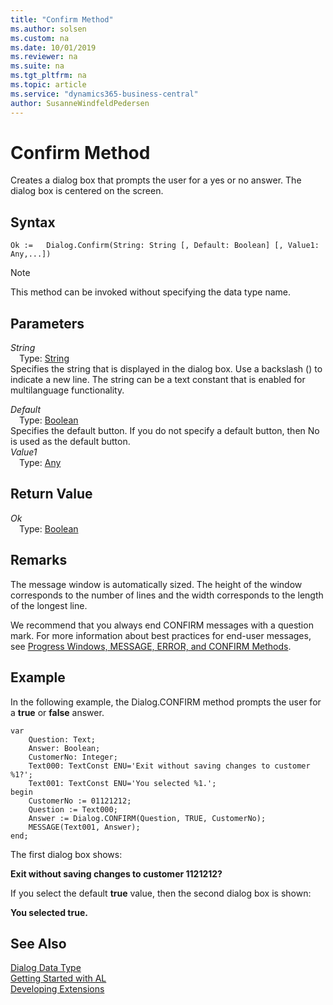 ```yaml
---
title: "Confirm Method"
ms.author: solsen
ms.custom: na
ms.date: 10/01/2019
ms.reviewer: na
ms.suite: na
ms.tgt_pltfrm: na
ms.topic: article
ms.service: "dynamics365-business-central"
author: SusanneWindfeldPedersen
---
```

[//]: # (START>DO_NOT_EDIT)
[//]: # (IMPORTANT:Do not edit any of the content between here and the END>DO_NOT_EDIT.)
[//]: # (Any modifications should be made in the .xml files in the ModernDev repo.)
# Confirm Method
Creates a dialog box that prompts the user for a yes or no answer. The dialog box is centered on the screen.


## Syntax
```
Ok :=   Dialog.Confirm(String: String [, Default: Boolean] [, Value1: Any,...])
```
> [!NOTE]  
> This method can be invoked without specifying the data type name.  
## Parameters
*String*  
&emsp;Type: [String](../string/string-data-type.md)  
Specifies the string that is displayed in the dialog box. Use a backslash (\) to indicate a new line. The string can be a text constant that is enabled for multilanguage functionality.
        
*Default*  
&emsp;Type: [Boolean](../boolean/boolean-data-type.md)  
Specifies the default button. If you do not specify a default button, then No is used as the default button.  
*Value1*  
&emsp;Type: [Any](../any/any-data-type.md)  
  


## Return Value
*Ok*  
&emsp;Type: [Boolean](../boolean/boolean-data-type.md)  
  


[//]: # (IMPORTANT: END>DO_NOT_EDIT)

## Remarks  
 The message window is automatically sized. The height of the window corresponds to the number of lines and the width corresponds to the length of the longest line.  

 We recommend that you always end CONFIRM messages with a question mark. For more information about best practices for end-user messages, see [Progress Windows, MESSAGE, ERROR, and CONFIRM Methods](../../devenv-progress-windows-message-error-and-confirm-methods.md).  

## Example  
 In the following example, the Dialog.CONFIRM method prompts the user for a **true** or **false** answer. 

```
var
    Question: Text;
    Answer: Boolean;
    CustomerNo: Integer;
    Text000: TextConst ENU='Exit without saving changes to customer %1?';
    Text001: TextConst ENU='You selected %1.';
begin
    CustomerNo := 01121212;  
    Question := Text000;  
    Answer := Dialog.CONFIRM(Question, TRUE, CustomerNo);  
    MESSAGE(Text001, Answer);  
end;
```  

 The first dialog box shows:  

 **Exit without saving changes to customer 1121212?**  

 If you select the default **true** value, then the second dialog box is shown:  

 **You selected true.**  


## See Also
[Dialog Data Type](dialog-data-type.md)  
[Getting Started with AL](../../devenv-get-started.md)  
[Developing Extensions](../../devenv-dev-overview.md)